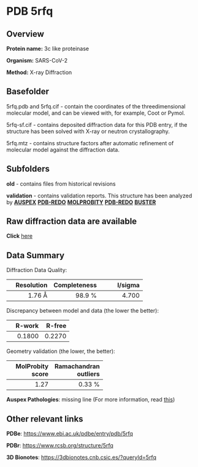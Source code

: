 # PDB 5rfq

## Overview

**Protein name:** 3c like proteinase

**Organism:** SARS-CoV-2

**Method:** X-ray Diffraction

## Basefolder

5rfq.pdb and 5rfq.cif - contain the coordinates of the threedimensional molecular model, and can be viewed with, for example, Coot or Pymol.

5rfq-sf.cif - contains deposited diffraction data for this PDB entry, if the structure has been solved with X-ray or neutron crystallography.

5rfq.mtz - contains structure factors after automatic refinement of molecular model against the diffraction data.

## Subfolders



**old** - contains files from historical revisions

**validation** - contains validation reports. This structure has been analyzed by [**AUSPEX**](https://github.com/thorn-lab/coronavirus_structural_task_force/tree/master/pdb/3c_like_proteinase/SARS-CoV-2/5rfq/validation/auspex) [**PDB-REDO**](https://github.com/thorn-lab/coronavirus_structural_task_force/tree/master/pdb/3c_like_proteinase/SARS-CoV-2/5rfq/validation/pdb-redo) [**MOLPROBITY**](https://github.com/thorn-lab/coronavirus_structural_task_force/tree/master/pdb/3c_like_proteinase/SARS-CoV-2/5rfq/validation/molprobity) [**PDB-REDO**](https://github.com/thorn-lab/coronavirus_structural_task_force/blob/master/pdb/3c_like_proteinase/SARS-CoV-2/5rfq/validation/Xtriage_output.log) [**BUSTER**](https://www.globalphasing.com/buster/wiki/index.cgi?Covid19Pdb5RFQ)

## Raw diffraction data are available

**Click** [here](https://zenodo.org/record/3731504) 

## Data Summary
Diffraction Data Quality:

|   | Resolution | Completeness| I/sigma |
|---|-------------:|----------------:|--------------:|
|   |1.76 Å|98.9  %|<img width=50/>4.700|

Discrepancy between model and data (the lower the better):

|   | **R-work**| **R-free**   
|---|-------------:|----------------:|           
||  0.1800|  0.2270|

Geometry validation (the lower, the better):

|   |**MolProbity<br>score**| **Ramachandran<br>outliers** 
|---|-------------:|----------------:|
||  1.27|  0.33 %|

**Auspex Pathologies**: missing line (For more information, read [this](https://github.com/thorn-lab/coronavirus_structural_task_force/blob/master/pdb/3c_like_proteinase/SARS-CoV-2/5rfq/validation/auspex/5rfq_auspex_comments.txt))

 



## Other relevant links 
**PDBe**:  https://www.ebi.ac.uk/pdbe/entry/pdb/5rfq
 
**PDBr**: https://www.rcsb.org/structure/5rfq 

**3D Bionotes**: https://3dbionotes.cnb.csic.es/?queryId=5rfq

